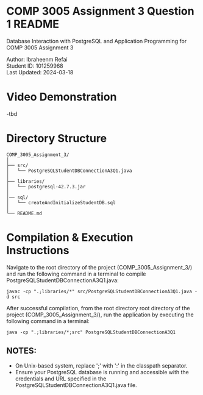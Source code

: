 # COMP 3005 Assignment 3 Question 1 README

Database Interaction with PostgreSQL and Application Programming for COMP 3005 Assignment 3

Author: Ibraheenm Refai  
Student ID: 101259968  
Last Updated: 2024-03-18  

# Video Demonstration
-tbd

# Directory Structure 
```
COMP_3005_Assignment_3/
│
├── src/
│   └── PostgreSQLStudentDBConnectionA3Q1.java
│
├── libraries/
│   └── postgresql-42.7.3.jar
│
│── sql/
│   └── createAndInitializeStudentDB.sql
│
└── README.md
```

# Compilation & Execution Instructions

Navigate to the root directory of the project (COMP_3005_Assignment_3/) and run the following command in a terminal to compile PostgreSQLStudentDBConnectionA3Q1.java:

```
javac -cp ".;libraries/*" src/PostgreSQLStudentDBConnectionA3Q1.java -d src
```

After successful compilation, from the root directory root directory of the project (COMP_3005_Assignment_3/), run the application by executing the following command in a terminal: 

```
java -cp ".;libraries/*;src" PostgreSQLStudentDBConnectionA3Q1
```

## NOTES:   
- On Unix-based system, replace ';' with ':' in the classpath separator.  
- Ensure your PostgreSQL database is running and accessible with the credentials and URL specified in the PostgreSQLStudentDBConnectionA3Q1.java file.  

